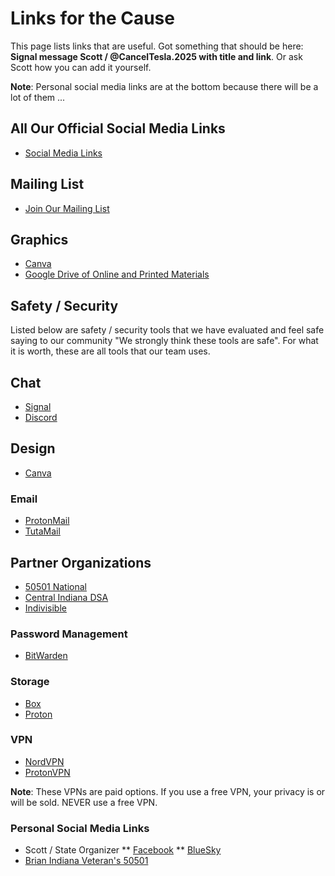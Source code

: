 # Links for the Cause

This page lists links that are useful.  Got something that should be here: **Signal message Scott / @CancelTesla.2025 with title and link**.  Or ask Scott how you can add it yourself.

**Note**: Personal social media links are at the bottom because there will be a lot of them ...

## All Our Official Social Media Links

* [Social Media Links](https://linktr.ee/IN50501)

## Mailing List

* [Join Our Mailing List](/mailinglist)

## Graphics

* [Canva](https://www.canva.com/)
* [Google Drive of Online and Printed Materials](https://drive.google.com/drive/folders/1qXVzcrPDnY1lvrGI9euir1QDe-04qPUP)

## Safety / Security

Listed below are safety / security tools that we have evaluated and feel safe saying to our community "We strongly think these tools are safe".  For what it is worth, these are all tools that our team uses.

## Chat

* [Signal](https://signal.org/)
* [Discord](https://discord.com/)

## Design

* [Canva](https://www.canva.com/)

### Email

* [ProtonMail](https://proton.me/mail)
* [TutaMail](https://tuta.com/)

## Partner Organizations

* [50501 National](https://www.fiftyfifty.one/)
* [Central Indiana DSA](https://www.centralindsa.org/)
* [Indivisible](https://indivisible.org/)

### Password Management

* [BitWarden](https://bitwarden.com/)

### Storage

* [Box](https://www.box.com/home)
* [Proton](https://proton.me/drive)

### VPN

* [NordVPN](https://nordvpn.com/)
* [ProtonVPN](https://protonvpn.com/)

**Note**: These VPNs are paid options.  If you use a free VPN, your privacy is or will be sold.  NEVER use a free VPN.

### Personal Social Media Links

* Scott / State Organizer
** [Facebook](https://www.facebook.com/fuzzygroup)
** [BlueSky](https://bsky.app/profile/fuzzygroup.bsky.social)
* [Brian Indiana Veteran's 50501](https://bsky.app/profile/junnyb.bsky.social)





